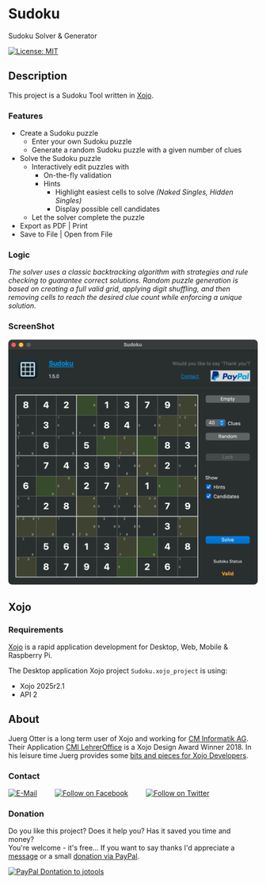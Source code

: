 # Sudoku
Sudoku Solver & Generator

[![License: MIT](https://img.shields.io/badge/License-MIT-green.svg)](LICENSE)

## Description

This project is a Sudoku Tool written in [Xojo](https://www.xojo.com/).  

### Features

- Create a Sudoku puzzle
  - Enter your own Sudoku puzzle
  - Generate a random Sudoku puzzle with a given number of clues
- Solve the Sudoku puzzle
  - Interactively edit puzzles with
    - On-the-fly validation
    - Hints
      - Highlight easiest cells to solve *(Naked Singles, Hidden Singles)*
      - Display possible cell candidates
  - Let the solver complete the puzzle
- Export as PDF | Print
- Save to File | Open from File


### Logic
*The solver uses a classic backtracking algorithm with strategies and rule checking to guarantee correct solutions. Random puzzle generation is based on creating a full valid grid, applying digit shuffling, and then removing cells to reach the desired clue count while enforcing a unique solution.*


### ScreenShot

![ScreenShot: Disk Image](ScreenShots/Sudoku.png?raw=true)


## Xojo
### Requirements
[Xojo](https://www.xojo.com/) is a rapid application development for Desktop, Web, Mobile & Raspberry Pi.  

The Desktop application Xojo project ```Sudoku.xojo_project``` is using:
- Xojo 2025r2.1
- API 2


## About
Juerg Otter is a long term user of Xojo and working for [CM Informatik AG](https://cmiag.ch/). Their Application [CMI LehrerOffice](https://cmi-bildung.ch/) is a Xojo Design Award Winner 2018. In his leisure time Juerg provides some [bits and pieces for Xojo Developers](https://www.jo-tools.ch/).

### Contact
[![E-Mail](https://img.shields.io/static/v1?style=social&label=E-Mail&message=xojo@jo-tools.ch)](mailto:xojo@jo-tools.ch)
&emsp;&emsp;
[![Follow on Facebook](https://img.shields.io/static/v1?style=social&logo=facebook&label=Facebook&message=juerg.otter)](https://www.facebook.com/juerg.otter)
&emsp;&emsp;
[![Follow on Twitter](https://img.shields.io/twitter/follow/juergotter?style=social)](https://twitter.com/juergotter)

### Donation
Do you like this project? Does it help you? Has it saved you time and money?  
You're welcome - it's free... If you want to say thanks I'd appreciate a [message](mailto:xojo@jo-tools.ch) or a small [donation via PayPal](https://paypal.me/jotools).  

[![PayPal Dontation to jotools](https://img.shields.io/static/v1?style=social&logo=paypal&label=PayPal&message=jotools)](https://paypal.me/jotools)
